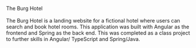 The Burg Hotel <br><br>
The Burg Hotel is a landing website for a fictional hotel where users can search and book hotel rooms. This application was built with Angular as the frontend and Spring as the back end. This was completed as a class project to further skills in Angular/ TypeScript and Spring/Java.
